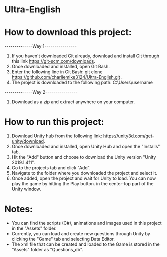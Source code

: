 # Ultra-English
# How to download this project:
 --------------Way 1----------------
 1. If you haven't downloaded Git already, download and install Git through this link https://git-scm.com/downloads.
 2. Once downloaded and installed, open Git Bash.
 3. Enter the following line in Git Bash: git clone https://github.com/charliemike3124/Ultra-English.git .
 4. The project is downloaded to the following path: C:\Users\username
 
 --------------Way 2----------------
 1. Download as a zip and extract anywhere on your computer. 

# How to run this project:
 1. Download Unity hub from the following link: https://unity3d.com/get-unity/download.
 2. Once downloaded and installed, open Unity Hub and open the "Installs" tab.
 3. Hit the "Add" button and choose to download the Unity version "Unity 2019.1.4f1".
 4. Go to the projects tab and click "Add".
 5. Navigate to the folder where you downloaded the project and select it.
 6. Once added, open the project and wait for Unity to load. You can now play the game by hitting the Play button. 
    in the center-top part of the Unity window.
    
 # Notes:
 - You can find the scripts (C#), animations and images used in this project in the "Assets" folder.
 - Currently, you can load and create new questions through Unity by clicking the "Game" tab and selecting Data Editor.
 - The xml file that can be created and loaded to the Game is stored in the "Assets" folder as "Questions_db".
 
